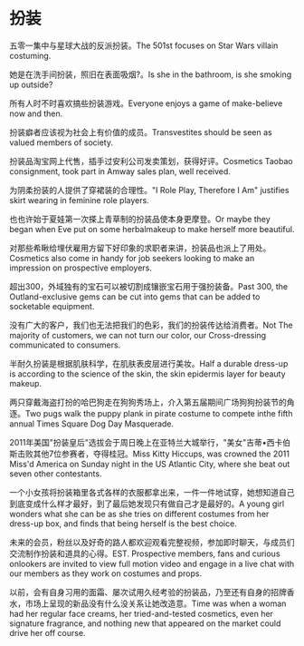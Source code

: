 # 扮装

<p><span class="chinese">五零一集中与星球大战的反派扮装。</span><span class="english">The 501st focuses on Star Wars villain costuming.</span></p>

<p><span class="chinese">她是在洗手间扮装，照旧在表面吸烟?。</span><span class="english">Is she in the bathroom, is she smoking up outside?</span></p>

<p><span class="chinese">所有人时不时喜欢搞些扮装游戏。</span><span class="english">Everyone enjoys a game of make-believe now and then.</span></p>

<p><span class="chinese">扮装癖者应该视为社会上有价值的成员。</span><span class="english">Transvestites should be seen as valued members of society.</span></p>

<p><span class="chinese">扮装品淘宝网上代售，插手过安利公司发卖策划，获得好评。</span><span class="english">Cosmetics Taobao consignment, took part in Amway sales plan, well received.</span></p>

<p><span class="chinese">为阴柔扮装的人提供了穿裙装的合理性。</span><span class="english">"I Role Play, Therefore I Am" justifies skirt wearing in feminine role players.</span></p>

<p><span class="chinese">也也许始于夏娃第一次搽上青草制的扮装品使本身更摩登。</span><span class="english">Or maybe they began when Eve put on some herbalmakeup to make herself more beautiful.</span></p>

<p><span class="chinese">对那些希瞅给埋伏雇用方留下好印象的求职者来讲，扮装品也派上了用处。</span><span class="english">Cosmetics also come in handy for job seekers looking to make an impression on prospective employers.</span></p>

<p><span class="chinese">超出300，外域独有的宝石可以被切割成镶嵌宝石用于强扮装备。</span><span class="english">Past 300, the Outland-exclusive gems can be cut into gems that can be added to socketable equipment.</span></p>

<p><span class="chinese">没有广大的客户，我们也无法把我们的色彩，我们的扮装传达给消费者。</span><span class="english">Not The majority of customers, we can not turn our color, our Cross-dressing communicated to consumers.</span></p>

<p><span class="chinese">半耐久扮装是根据肌肤科学，在肌肤表皮层进行美妆。</span><span class="english">Half a durable dress-up is according to the science of the skin, the skin epidermis layer for beauty makeup.</span></p>

<p><span class="chinese">两只穿戴海盗打扮的哈巴狗走在狗狗秀场上，介入第五届期间广场狗狗扮装节的角逐。</span><span class="english">Two pugs walk the puppy plank in pirate costume to compete inthe fifth annual Times Square Dog Day Masquerade.</span></p>

<p><span class="chinese">2011年美国"扮装皇后"选拔会于周日晚上在亚特兰大城举行，"美女"吉蒂•西卡伯斯击败其他7位参赛者，夺得桂冠。</span><span class="english">Miss Kitty Hiccups, was crowned the 2011 Miss'd America on Sunday night in the US Atlantic City, where she beat out seven other contestants.</span></p>

<p><span class="chinese">一个小女孩将扮装箱里各式各样的衣服都拿出来，一件一件地试穿，她想知道自己到底变成什么样才最好，到了最后她发现只有做自己才是最好的。</span><span class="english">A young girl wonders what she can be as she tries on different costumes from her dress-up box, and finds that being herself is the best choice.</span></p>

<p><span class="chinese">未来的会员，粉丝以及好奇的路人都欢迎观看完整视频，参加即时聊天，与成员们交流制作扮装和道具的心得。</span><span class="english">EST. Prospective members, fans and curious onlookers are invited to view full motion video and engage in a live chat with our members as they work on costumes and props.</span></p>

<p><span class="chinese">以前，会有自身习用的面霜、屡次试用久经考验的扮装品，乃至还有自身的招牌香水，市场上呈现的新品没有什么没关系让她改造意。</span><span class="english">Time was when a woman had her regular face creams, her tried-and-tested cosmetics, even her signature fragrance, and nothing new that appeared on the market could drive her off course.</span></p>

